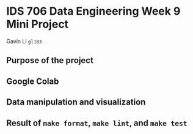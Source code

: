 # IDS 706 Data Engineering Week 9 Mini Project

Gavin Li `gl183`

## Purpose of the project

## Google Colab

## Data manipulation and visualization

## Result of `make format`, `make lint`, and `make test`